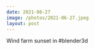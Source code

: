 ```yaml
---
date: 2021-06-27
image: /photos/2021-06-27.jpeg
layout: post
---
```


Wind farm sunset in #blender3d
